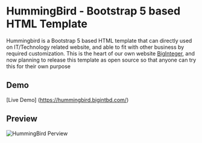 # HummingBird - Bootstrap 5 based HTML Template
Hummingbird is a Bootstrap 5 based HTML template that can directly used on IT/Technology related website, and able to fit with other business by required customization.
This is the heart of our own website [BigInteger](https://bigintbd.com/), and now planning to release this template as open source so that anyone can try this for their own purpose

## Demo
[Live Demo] (https://hummingbird.bigintbd.com/)

## Preview
![HummingBird Perview](https://hummingbird.bigintbd.com/img/preview/hummingbird.bigintbd.com_.webp)
